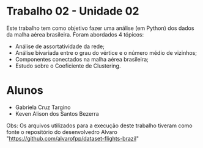 # Trabalho 02 - Unidade 02
Este trabalho tem como objetivo fazer uma análise (em Python) dos dados da malha aérea brasileira. Foram abordados 4 tópicos: 
- Análise de assortatividade da rede;
- Análise bivariada entre o grau do vértice e o número médio de vizinhos;
- Componentes conectados na malha aérea brasileira;
- Estudo sobre o Coeficiente de Clustering.

# Alunos
- Gabriela Cruz Targino 
- Keven Alison dos Santos Bezerra

Obs: Os arquivos utilizados para a execução deste trabalho tiveram como fonte o repositório do desenvolvedro Alvaro "https://github.com/alvarofpp/dataset-flights-brazil"